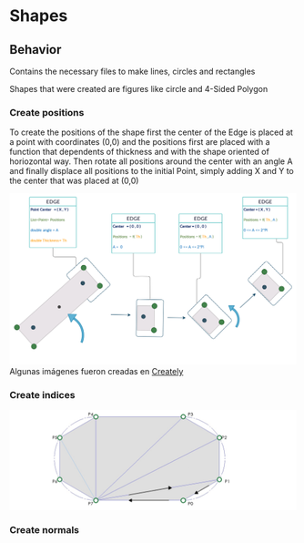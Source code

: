 # Shapes
## Behavior

Contains the necessary files to make lines, circles and rectangles

Shapes that were created are figures like circle and 4-Sided Polygon  


### Create positions
To create the positions of the shape
first the center of the Edge is placed at a point with coordinates (0,0) and the positions first are placed with a function that dependents of thickness and with the shape oriented of horiozontal way.
Then rotate all positions around the center with an angle A
and finally displace all positions to the initial Point, simply adding X and Y to the center that was placed at (0,0)


![](https://github.com/H-RE/Draw/blob/master/Shapes/Images/BuilderLine.png)
Algunas imágenes fueron creadas en 
[Creately](https://app.creately.com/)

### Create indices

![](https://github.com/H-RE/Draw/blob/master/Shapes/Images/Positions.jpg)


### Create normals

